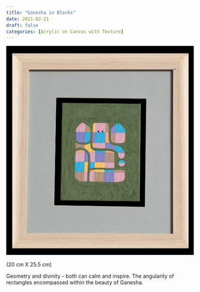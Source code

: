 ```yaml
---
title: "Ganesha in Blocks"
date: 2021-02-21
draft: false
categories: [Acrylic on Canvas with Texture]
---
```


![](Ganesha-in-Blocks-1.jpg)

(20 cm X 25.5 cm)

Geometry and divinity - both can calm and inspire. The angularity of rectangles encompassed within the beauty of Ganesha.